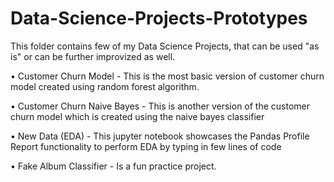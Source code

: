 # Data-Science-Projects-Prototypes
This folder contains few of my Data Science Projects, that can be used "as is" or can be further improvized as well.

• Customer Churn Model - This is the most basic version of customer churn model created using random forest algorithm.

• Customer Churn Naive Bayes - This is another version of the customer churn model which is created using the naive bayes classifier

• New Data (EDA) - This jupyter notebook showcases the Pandas Profile Report functionality to perform EDA by typing in few lines of code

• Fake Album Classifier - Is a fun practice project.
